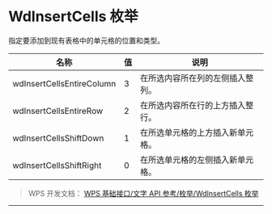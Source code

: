 # WdInsertCells 枚举

指定要添加到现有表格中的单元格的位置和类型。

| 名称                      | 值  | 说明                             |
|---------------------------|-----|----------------------------------|
| wdInsertCellsEntireColumn | 3   | 在所选内容所在列的左侧插入整列。 |
| wdInsertCellsEntireRow    | 2   | 在所选内容所在行的上方插入整行。 |
| wdInsertCellsShiftDown    | 1   | 在所选单元格的上方插入新单元格。 |
| wdInsertCellsShiftRight   | 0   | 在所选单元格的左侧插入新单元格。 |

> WPS 开发文档： [WPS 基础接口/文字 API 参考/枚举/WdInsertCells 枚举](https://qn.cache.wpscdn.cn/encs/doc/office_v19/topics/WPS%20%E5%9F%BA%E7%A1%80%E6%8E%A5%E5%8F%A3/%E6%96%87%E5%AD%97%20API%20%E5%8F%82%E8%80%83/%E6%9E%9A%E4%B8%BE/WdInsertCells%20%E6%9E%9A%E4%B8%BE.html)

------------------------------------------------------------------------
